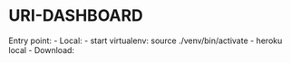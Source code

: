 # URI-DASHBOARD

Entry point:
	- Local:
		- start virtualenv: source ./venv/bin/activate
		- heroku local
	- Download:
